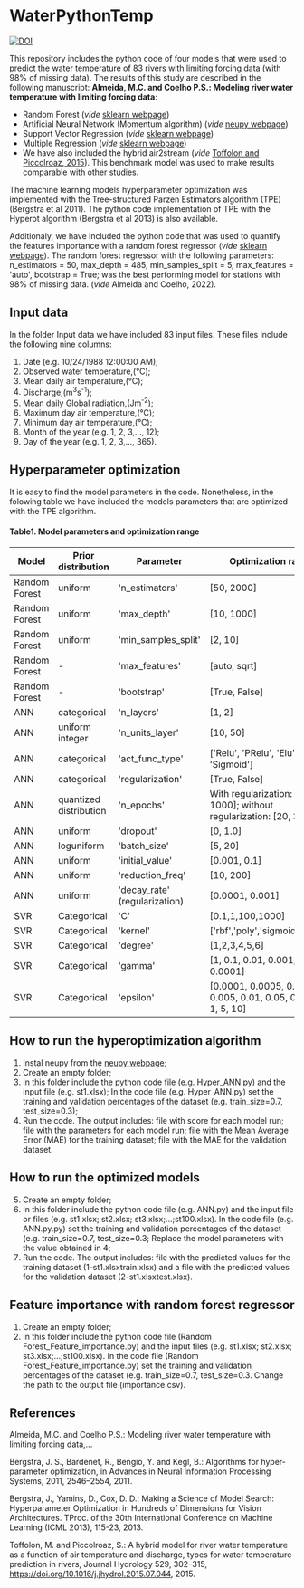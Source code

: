 # WaterPythonTemp

[![DOI](https://zenodo.org/badge/500502645.svg)](https://zenodo.org/badge/latestdoi/500502645)

This repository includes the python code of four models that were used to predict the water temperature of 83 rivers with limiting forcing data (with 98% of missing data). The results of this study are described in the following manuscript: 
**Almeida, M.C. and Coelho P.S.: Modeling river water temperature with limiting forcing data**:

- Random Forest (_vide_ [sklearn webpage](https://scikit-learn.org/stable/modules/generated/sklearn.ensemble.RandomForestRegressor.html))
-	Artificial Neural Network (Momentum algorithm) (_vide_ [neupy webpage](http://neupy.com/modules/generated/neupy.algorithms.Momentum.html))
-	Support Vector Regression (_vide_ [sklearn webpage](https://scikit-learn.org/stable/modules/generated/sklearn.svm.SVR.html]))
-	Multiple Regression (_vide_ [sklearn webpage](https://scikit-learn.org/stable/modules/generated/sklearn.linear_model.LinearRegression.html]))
-	We have also included the hybrid air2stream (_vide_ [Toffolon and Piccolroaz, 2015](https://github.com/marcotoffolon/air2stream)). This benchmark model was used to make results comparable with other studies.

The machine learning models hyperparameter optimization was implemented with the Tree-structured Parzen Estimators algorithm (TPE) (Bergstra et al 2011). The python code implementation of TPE with the Hyperot algorithm (Bergstra et al 2013) is also available.

Additionaly, we have included the python code that was used to quantify the features importance with a random forest regressor (_vide_ [sklearn webpage](https://scikit-learn.org/stable/auto_examples/ensemble/plot_forest_importances.html)). The random forest regressor with the following parameters: n_estimators = 50, max_depth = 485, min_samples_split = 5, max_features = 'auto', bootstrap = True; was the best performing model for stations with 98% of missing data. (_vide_ Almeida and Coelho, 2022).


## Input data

In the folder Input data we have included 83 input files. These files include the following nine columns:

1. Date (e.g. 10/24/1988  12:00:00 AM);
2. Observed water temperature,(°C);
3. Mean daily air temperature,(°C);
4. Discharge,(m<sup>3</sup>s<sup>-1</sup>);
5. Mean daily Global radiation,(Jm<sup>-2</sup>);
6. Maximum day air temperature,(°C);
7. Minimum day air temperature,(°C);
8. Month of the year (e.g. 1, 2, 3,..., 12);
9. Day of the year (e.g. 1, 2, 3,..., 365).

## Hyperparameter optimization
It is easy to find the model parameters in the code. Nonetheless, in the folowing table we have included the models parameters that are optimized with the TPE algorithm.

#### Table1. Model parameters and optimization range
Model|	Prior distribution|	Parameter     |	Optimization range
---- | ------------------ | ------------- | ------------------ 
Random Forest   |uniform           |	'n_estimators'|	[50, 2000]
Random Forest   |uniform           |	'max_depth'   |	[10, 1000]
Random Forest   |uniform           |	'min_samples_split'|[2, 10]
Random Forest   |-                 |	'max_features'|	[auto, sqrt]
Random Forest   |-                 |	'bootstrap'   |	[True, False]
ANN             |	categorical      |	'n_layers'	  | [1, 2]
ANN             |uniform integer   |	'n_units_layer' | [10, 50]
ANN          	  |categorical        |	'act_func_type' |	['Relu', 'PRelu', 'Elu', 'Tanh', 'Sigmoid']
ANN             |categorical        |	'regularization'|	[True, False]
ANN          	  |quantized distribution|	'n_epochs'|	With regularization: [500, 1000]; without regularization: [20, 300]
ANN         	  |uniform            |	'dropout'     |	[0, 1.0]
ANN         	  |loguniform         |	'batch_size'  |	[5, 20]
ANN             |uniform            |	'initial_value'| [0.001, 0.1]
ANN             |uniform            |	'reduction_freq'|	[10, 200]
ANN             |uniform            |	'decay_rate' (regularization)|[0.0001, 0.001]
SVR             |	Categorical       |	'C'|[0.1,1,100,1000]
SVR             |Categorical        |	'kernel'|	['rbf','poly','sigmoid','linear']
SVR         	  |Categorical        |'degree' |	[1,2,3,4,5,6]
SVR             |Categorical        |	'gamma' |	[1, 0.1, 0.01, 0.001, 0.0001]
SVR             |Categorical        |	'epsilon'|	[0.0001, 0.0005, 0.001, 0.005, 0.01, 0.05, 0.1, 0.5, 1, 5, 10]


## How to run the hyperoptimization algorithm
1. Instal neupy from the [neupy webpage](http://neupy.com/pages/installation.html);
2. Create an empty folder;
3. In this folder include the python code file (e.g. Hyper_ANN.py) and the input file (e.g. st1.xlsx); In the code file (e.g. Hyper_ANN.py) set the training and validation percentages of the dataset (e.g. train_size=0.7, test_size=0.3);
4. Run the code. The output includes: file with score for each model run; file with the parameters for each model run; file with the Mean Average Error (MAE) for the training dataset; file with the MAE for the validation dataset. 

## How to run the optimized models
5. Create an empty folder;
6. In this folder include the python code file (e.g. ANN.py) and the input file or files (e.g. st1.xlsx; st2.xlsx; st3.xlsx;...;st100.xlsx). In the code file (e.g. ANN.py.py) set the training and validation percentages of the dataset (e.g. train_size=0.7, test_size=0.3; Replace the model parameters with the value obtained in 4;
7. Run the code. The output includes: file with the predicted values for the training dataset (1-st1.xlsxtrain.xlsx) and a file with the predicted values for the validation dataset (2-st1.xlsxtest.xlsx).

## Feature importance with random forest regressor
1. Create an empty folder;
2. In this folder include the python code file (Random Forest_Feature_importance.py) and the input files (e.g. st1.xlsx; st2.xlsx; st3.xlsx;...;st100.xlsx). In the code file (Random Forest_Feature_importance.py) set the training and validation percentages of the dataset (e.g. train_size=0.7, test_size=0.3. Change the path to the output file (importance.csv).

## References
Almeida, M.C. and Coelho P.S.: Modeling river water temperature with limiting forcing data,...

Bergstra, J. S., Bardenet, R., Bengio, Y. and Kegl, B.: Algorithms for hyper-parameter optimization, in Advances in Neural Information Processing Systems, 2011, 2546–2554, 2011.

Bergstra, J., Yamins, D., Cox, D. D.: Making a Science of Model Search: Hyperparameter Optimization in Hundreds of Dimensions for Vision Architectures. TProc. of the 30th International Conference on Machine Learning (ICML 2013), 115-23, 2013.

Toffolon, M. and Piccolroaz, S.: A hybrid model for river water temperature as a function of air temperature and discharge,
types for water temperature prediction in rivers, Journal Hydrology 529, 302–315, https://doi.org/10.1016/j.jhydrol.2015.07.044, 2015.
